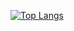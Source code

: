 
[![Top Langs](https://github-readme-stats.vercel.app/api/top-langs/?username=joacolinares)](https://github.com/anuraghazra/github-readme-stats)
